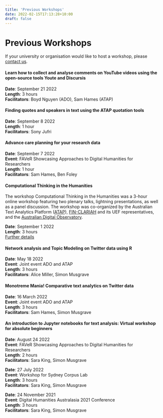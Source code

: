 ```yaml
---
title: 'Previous Workshops'
date: 2022-02-15T17:13:28+10:00
draft: false
---
```


# Previous Workshops

If your university or organisation would like to host a workshop, please [contact us](mailto:info@atap.edu.au).

#### Learn how to collect and analyse comments on YouTube videos using the open-source tools Youte and Discursis

**Date**: September 21 2022 <br>
**Length**: 3 hours <br>
**Facilitators**: Boyd Nguyen (ADO), Sam Hames (ATAP)

#### Finding quotes and speakers in text using the ATAP quotation tools

**Date**: September 8 2022 <br>
**Length**: 1 hour <br>
**Facilitators**: Sony Jufri

#### Advance care planning for your research data

**Date**: September 7 2022 <br>
**Event**: FAVeR Showcasing Approaches to Digital Humanities for Researchers <br>
**Length**: 1 hour <br>
**Facilitators**: Sam Hames, Ben Foley

#### Computational Thinking in the Humanities

The workshop Computational Thinking in the Humanities was a 3-hour online workshop featuring two plenary talks, lightning presentations, as well as a panel discussion. The workshop was co-organized by the Australian Text Analytics Platform ([ATAP](https://www.atap.edu.au/)), [FIN-CLARIAH](https://www.kielipankki.fi/organization/fin-clariah/) and its UEF representatives, and the [Australian Digital Observatory](https://www.digitalobservatory.net.au/).

**Date**: September 1 2022 <br>
**Length**: 3 hours <br>
[Further details](https://ladal.edu.au/compthink.html)

#### Network analysis and Topic Modeling on Twitter data using R

**Date**: May 18 2022 <br>
**Event**: Joint event ADO and ATAP <br>
**Length**: 3 hours <br>
**Facilitators**: Alice Miller, Simon Musgrave

#### Monotreme Mania! Comparative text analytics on Twitter data

**Date**: 16 March 2022 <br>
**Event**: Joint event ADO and ATAP <br>
**Length**: 3 hours <br>
**Facilitators**: Sam Hames, Simon Musgrave

#### An introduction to Jupyter notebooks for text analysis: Virtual workshop for absolute beginners

**Date**: August 24 2022 <br>
**Event**: FAVeR Showcasing Approaches to Digital Humanities for Researchers<br>
**Length**: 2 hours <br>
**Facilitators**: Sara King, Simon Musgrave

**Date**: 27 July 2022 <br>
**Event**: Workshop for Sydney Corpus Lab <br>
**Length**: 3 hours <br>
**Facilitators**: Sara King, Simon Musgrave

**Date**: 24 November 2021 <br>
**Event**: Digital Humanities Australasia 2021 Conference <br>
**Length**: 3 hours <br>
**Facilitators**: Sara King, Simon Musgrave


